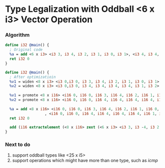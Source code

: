 
# Type Legalization with Oddball <6 x i3> Vector Operation

### Algorithm



```llvm
define i32 @main() {
  ; Original code
  %a = add <6 x i3> <i3 3, i3 4, i3 2, i3 1, i3 0, i3 1>, <i3 4, i3 4, i3 4, i3 4, i3 1, i3 2>
  ret i32 0
}
```

```llvm
define i32 @main() {
  ; After optimizatioin
  %v1 = widen <8 x i3> <i3 0,i3 0, i3 3, i3 4, i3 2, i3 1, i3 0, i3 1> 
  %v2 = widen <8 x i3> <i3 0,i3 0, i3 4, i3 4, i3 4, i3 4, i3 1, i3 2>
  
  %v1 = promote <8 x i16> <i16 0, i16 0, i16 3, i16 4, i16 2, i16 1, i16 0, i16 1> 
  %v2 = promote <8 x i16> <i16 0, i16 0, i16 4, i16 4, i16 4, i16 4, i16 1, i16 2>
 
  %a = add <8 x i16> <i16 0, i16 0, i16 3, i16 4, i16 2, i16 1, i16 0, i16 1>
                  , <i16 0, i16 0, i16 4, i16 4, i16 4, i16 4, i16 1, i16 2>
  ret i32 0
  
  add (i16 extractelement (<8 x i16> zext (<6 x i3> <i3 3, i3 -4, i3 2, i3 1, i3 0, i3 1> to <8 x i16>), i32 1), i16             extractelement (<8 x i16> zext (<6 x i3> <i3 3, i3 -4, i3 2, i3 1, i3 0, i3 1> to <8 x i16>), i32 1)):
}
```

### Next to do
1. support oddball types like <25 x i5>
2. support operations which might have more than one type, such as *icmp*

